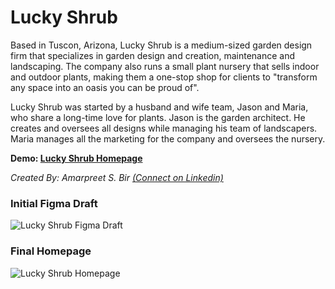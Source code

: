 # Lucky Shrub


Based in Tuscon, Arizona, Lucky Shrub is a medium-sized garden design firm that specializes in garden design and creation, maintenance and landscaping. The company also runs a small plant nursery that sells indoor and outdoor plants, making them a one-stop shop for clients to "transform any space into an oasis you can be proud of".

Lucky Shrub was started by a husband and wife team, Jason and Maria, who share a long-time love for plants. Jason is the garden architect. He creates and oversees all designs while managing his team of landscapers. Maria manages all the marketing for the company and oversees the nursery.

**Demo: [Lucky Shrub Homepage](https://git4amar.github.io/lucky_shrub_garden_designers/)**

*Created By: Amarpreet S. Bir [(Connect on Linkedin)](https://www.linkedin.com/in/amarpreetbir)*

### Initial Figma Draft
![Lucky Shrub Figma Draft](lucky_shrub_figma_draft.png)

### Final Homepage
![Lucky Shrub Homepage](lucky_shrub_homepage_screenshot.png)